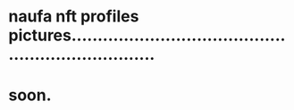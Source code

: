 # naufa nft profiles pictures.....................................................................
# soon.
